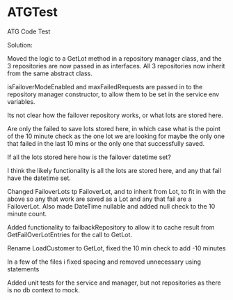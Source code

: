 # ATGTest
ATG Code Test

Solution:

Moved the logic to a GetLot method in a repository manager class, and the 3 repositories are now passed in as interfaces. All 3 repositories now inherit from the same abstract class.

isFailoverModeEnabled and maxFailedRequests are passed in to the repository manager constructor, to allow them to be set in the service env variables.

Its not clear how the failover repository works, or what lots are stored here.

Are only the failed to save lots stored here, in which case what is the point of the 10 minute check as the one lot we are looking for maybe the only one that failed in the last 10 mins or the only one that successfully saved.

If all the lots stored here how is the failover datetime set?

I think the likely functionality is all the lots are stored here, and any that fail have the datetime set.

Changed FailoverLots tp FailoverLot, and to inherit from Lot, to fit in with the above so any that work are saved as a Lot and any that fail are a FailoverLot. Also made DateTime nullable and added null check to the 10 minute count.

Added functionality to failbackRepository to allow it to cache result from GetFailOverLotEntries for the call to GetLot.

Rename LoadCustomer to GetLot, fixed the 10 min check to add -10 minutes

In a few of the files i fixed spacing and removed unnecessary using statements

Added unit tests for the service and manager, but not repositories as there is no db context to mock.



